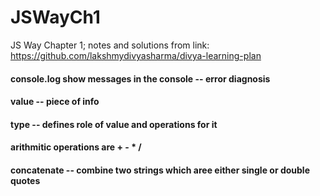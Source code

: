 # JSWayCh1
JS Way Chapter 1; notes and solutions from link: https://github.com/lakshmydivyasharma/divya-learning-plan


#### console.log show messages in the console -- error diagnosis 
#### value -- piece of info 
#### type -- defines role of value and operations for it 
#### arithmitic operations are + - * / 
#### concatenate -- combine two strings which aree either single or double quotes 
